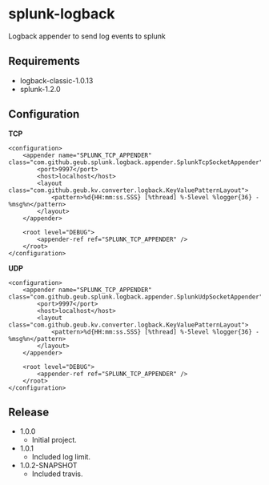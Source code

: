 splunk-logback
==============

Logback appender to send log events to splunk

Requirements
------------

* logback-classic-1.0.13
* splunk-1.2.0

Configuration
-------------

**TCP**

    <configuration>
        <appender name="SPLUNK_TCP_APPENDER" class="com.github.geub.splunk.logback.appender.SplunkTcpSocketAppender">
            <port>9997</port>
    	    <host>localhost</host>
    	    <layout class="com.github.geub.kv.converter.logback.KeyValuePatternLayout">
                <pattern>%d{HH:mm:ss.SSS} [%thread] %-5level %logger{36} - %msg%n</pattern>
            </layout>
        </appender>
        
        <root level="DEBUG">
            <appender-ref ref="SPLUNK_TCP_APPENDER" />
        </root>
    </configuration>
    
**UDP**

    <configuration>
        <appender name="SPLUNK_TCP_APPENDER" class="com.github.geub.splunk.logback.appender.SplunkUdpSocketAppender">
            <port>9997</port>
    	    <host>localhost</host>
    	    <layout class="com.github.geub.kv.converter.logback.KeyValuePatternLayout">
                <pattern>%d{HH:mm:ss.SSS} [%thread] %-5level %logger{36} - %msg%n</pattern>
            </layout>
        </appender>
        
        <root level="DEBUG">
            <appender-ref ref="SPLUNK_TCP_APPENDER" />
        </root>
    </configuration>

Release
-------

* 1.0.0
    - Initial project.
* 1.0.1
    - Included log limit.
* 1.0.2-SNAPSHOT
    - Included travis.